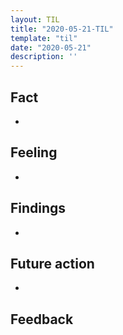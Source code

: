 ```yaml
---
layout: TIL
title: "2020-05-21-TIL"
template: "til"
date: "2020-05-21"
description: ''
---
```


## Fact

- 

## Feeling

- 

## Findings

- 

## Future action

-
## Feedback

